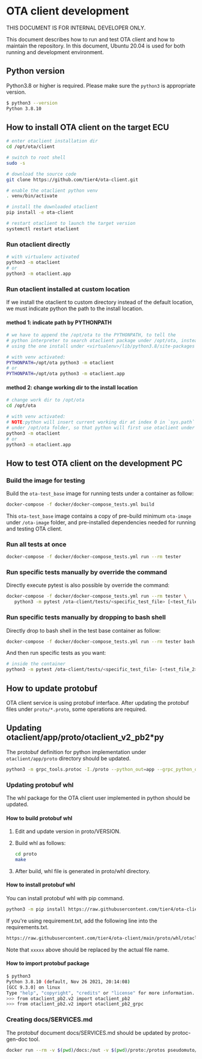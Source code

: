 # OTA client development

THIS DOCUMENT IS FOR INTERNAL DEVELOPER ONLY.

This document describes how to run and test OTA client and how to maintain the repository.
In this document, Ubuntu 20.04 is used for both running and development environment.

## Python version

Python3.8 or higher is required. Please make sure the `python3` is appropriate version.

```bash
$ python3 --version
Python 3.8.10
```

## How to install OTA client on the target ECU

```bash
# enter otaclient installation dir
cd /opt/ota/client

# switch to root shell
sudo -s

# download the source code
git clone https://github.com/tier4/ota-client.git

# enable the otaclient python venv
. venv/bin/activate

# install the downloaded otaclient
pip install -e ota-client

# restart otaclient to launch the target version
systemctl restart otaclient
```

### Run otaclient directly

```bash
# with virtualenv activated
python3 -m otaclient
# or
python3 -m otaclient.app
```

### Run otaclient installed at custom location

If we install the otaclient to custom directory instead of the default location, we must indicate python the path to the install location.

#### method 1: indicate path by **PYTHONPATH**

```bash
# we have to append the /opt/ota to the PYTHONPATH, to tell the
# python interpreter to search otaclient package under /opt/ota, instead of
# using the one install under <virtualenv>/lib/python3.8/site-packages

# with venv activated:
PYTHONPATH=/opt/ota python3 -m otaclient
# or
PYTHONPATH=/opt/ota python3 -m otaclient.app
```

#### method 2: change working dir to the install location

```bash
# change work dir to /opt/ota
cd /opt/ota

# with venv activated:
# NOTE:python will insert current working dir at index 0 in `sys.path`
# under /opt/ota folder, so that python will first use otaclient under /opt/ota
python3 -m otaclient
# or
python3 -m otaclient.app
```

## How to test OTA client on the development PC

### Build the image for testing

Build the `ota-test_base` image for running tests under a container as follow:

```bash
docker-compose -f docker/docker-compose_tests.yml build
```

This `ota-test_base` image contains a copy of pre-build minimum `ota-image` under `/ota-image` folder, and pre-installed dependencies needed for running and testing OTA client.

### Run all tests at once

```bash
docker-compose -f docker/docker-compose_tests.yml run --rm tester
```

### Run specific tests manually by override the command

Directly execute pytest is also possible by override the command:

```bash
docker-compose -f docker/docker-compose_tests.yml run --rm tester \
   python3 -m pytest /ota-client/tests/<specific_test_file> [<test_file_2> [...]]
```

### Run specific tests manually by dropping to bash shell

Directly drop to bash shell in the test base container as follow:

```bash
docker-compose -f docker/docker-compose_tests.yml run --rm tester bash
```

And then run specific tests as you want:

```bash
# inside the container
python3 -m pytest /ota-client/tests/<specific_test_file> [<test_file_2> [...]]
```

## How to update protobuf

OTA client service is using protobuf interface.
After updating the protobuf files under `proto/*.proto`, some operations are required.

## Updating otaclient/app/proto/otaclient_v2_pb2*py

The protobuf definition for python implementation under `otaclient/app/proto` directory should be updated.

```bash
python3 -m grpc_tools.protoc -I./proto --python_out=app --grpc_python_out=app ./proto/otaclient_v2.proto
```

### Updating protobuf whl

The whl package for the OTA client user implemented in python should be updated.

#### How to build protobuf whl

1. Edit and update version in proto/VERSION.
2. Build whl as follows:

   ```bash
   cd proto
   make
   ```

3. After build, whl file is generated in proto/whl directory.

#### How to install protobuf whl

You can install protobuf whl with pip command.

```bash
python3 -m pip install https://raw.githubusercontent.com/tier4/ota-client/main/proto/whl/otaclient_pb2-xxxxx-py3-none-any.whl
```

If you're using requirement.txt, add the following line into the requirements.txt.

```bash
https://raw.githubusercontent.com/tier4/ota-client/main/proto/whl/otaclient_pb2-xxxxx-py3-none-any.whl
```

Note that `xxxxx` above should be replaced by the actual file name.

#### How to import protobuf package

```bash
$ python3
Python 3.8.10 (default, Nov 26 2021, 20:14:08)
[GCC 9.3.0] on linux
Type "help", "copyright", "credits" or "license" for more information.
>>> from otaclient_pb2.v2 import otaclient_pb2
>>> from otaclient_pb2.v2 import otaclient_pb2_grpc
```

### Creating docs/SERVICES.md

The protobuf document docs/SERVICES.md should be updated by protoc-gen-doc tool.

```bash
docker run --rm -v $(pwd)/docs:/out -v $(pwd)/proto:/protos pseudomuto/protoc-gen-doc --doc_opt=markdown,SERVICES.md
```
